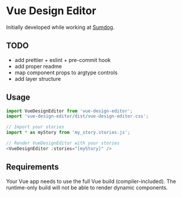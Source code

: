 # Vue Design Editor

Initially developed while working at [Sumdog](https://learn.sumdog.com).

## TODO

- add prettier + eslint + pre-commit hook
- add proper readme
- map component props to argtype controls
- add layer structure

## Usage

```js
import VueDesignEditor from 'vue-design-editor';
import 'vue-design-editor/dist/vue-design-editor.css';

// Import your stories
import * as myStory from 'my_story.stories.js';

// Render VueDesignEditor with your stories
<VueDesignEditor :stories="[myStory]" />
```

## Requirements

Your Vue app needs to use the full Vue build (compiler-included). The runtime-only build will not be able to render dynamic components.
